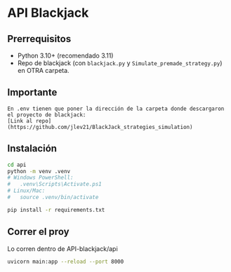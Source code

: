 # API Blackjack

## Prerrequisitos
- Python 3.10+ (recomendado 3.11)
- Repo de blackjack (con `blackjack.py` y `Simulate_premade_strategy.py`) en OTRA carpeta.

## Importante

    En .env tienen que poner la dirección de la carpeta donde descargaron el proyecto de blackjack:
    [Link al repo](https://github.com/jlev21/BlackJack_strategies_simulation)


## Instalación
```bash
cd api
python -m venv .venv
# Windows PowerShell:
#   .venv\Scripts\Activate.ps1
# Linux/Mac:
#   source .venv/bin/activate

pip install -r requirements.txt

```

## Correr el proy

Lo corren dentro de API-blackjack/api
```bash
uvicorn main:app --reload --port 8000

```
